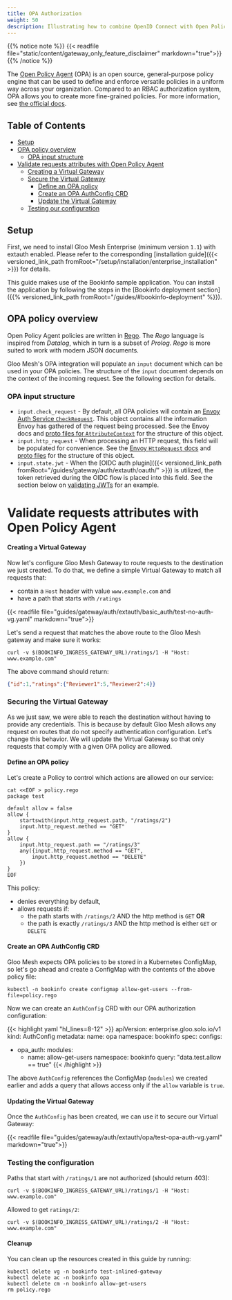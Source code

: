 ```yaml
---
title: OPA Authorization
weight: 50
description: Illustrating how to combine OpenID Connect with Open Policy Agent to achieve fine-grained policy with Gloo Mesh.
---
```


{{% notice note %}}
{{< readfile file="static/content/gateway_only_feature_disclaimer" markdown="true">}}
{{% /notice %}}

The [Open Policy Agent](https://www.openpolicyagent.org/) (OPA) is an open source, general-purpose policy engine that can be used to define and enforce versatile policies in a uniform way across your organization. Compared to an RBAC authorization system, OPA allows you to create more fine-grained policies. For more information, see [the official docs](https://www.openpolicyagent.org/docs/latest/comparison-to-other-systems/).

## Table of Contents
- [Setup](#setup)
- [OPA policy overview](#opa-policy-overview)
    - [OPA input structure](#opa-input-structure)
- [Validate requests attributes with Open Policy Agent](#validate-requests-attributes-with-open-policy-agent)
    - [Creating a Virtual Gateway](#creating-a-virtual-gateway)
    - [Secure the Virtual Gateway](#securing-the-virtual-gateway)
        - [Define an OPA policy](#define-an-opa-policy)
        - [Create an OPA AuthConfig CRD](#create-an-opa-authconfig-crd)
        - [Update the Virtual Gateway](#updating-the-virtual-gateway)
    - [Testing our configuration](#testing-the-configuration)

## Setup
First, we need to install Gloo Mesh Enterprise (minimum version `1.1`) with extauth enabled. Please refer to the corresponding
[installation guide]({{< versioned_link_path fromRoot="/setup/installation/enterprise_installation" >}}) for details.

This guide makes use of the Bookinfo sample application. You can install the application by following the steps in the [Bookinfo deployment section]({{% versioned_link_path fromRoot="/guides/#bookinfo-deployment" %}}).


## OPA policy overview
Open Policy Agent policies are written in [Rego](https://www.openpolicyagent.org/docs/latest/how-do-i-write-policies/). The _Rego_ language is inspired from _Datalog_, which in turn is a subset of _Prolog_. _Rego_ is more suited to work with modern JSON documents.

Gloo Mesh's OPA integration will populate an `input` document which can be used in your OPA policies. The structure of the `input` document depends on the context of the incoming request. See the following section for details.

### OPA input structure
- `input.check_request` - By default, all OPA policies will contain an [Envoy Auth Service `CheckRequest`](https://www.envoyproxy.io/docs/envoy/latest/api-v2/service/auth/v2/external_auth.proto#service-auth-v2-checkrequest). This object contains all the information Envoy has gathered of the request being processed. See the Envoy docs and [proto files for `AttributeContext`](https://github.com/envoyproxy/envoy/blob/b3949eaf2080809b8a3a6cf720eba2cfdf864472/api/envoy/service/auth/v2/attribute_context.proto#L39) for the structure of this object.
- `input.http_request` - When processing an HTTP request, this field will be populated for convenience. See the [Envoy `HttpRequest` docs](https://www.envoyproxy.io/docs/envoy/latest/api-v2/service/auth/v2/attribute_context.proto#service-auth-v2-attributecontext-httprequest) and [proto files](https://github.com/envoyproxy/envoy/blob/b3949eaf2080809b8a3a6cf720eba2cfdf864472/api/envoy/service/auth/v2/attribute_context.proto#L90) for the structure of this object.
- `input.state.jwt` - When the [OIDC auth plugin]({{< versioned_link_path fromRoot="/guides/gateway/auth/extauth/oauth/" >}}) is utilized, the token retrieved during the OIDC flow is placed into this field. See the section below on [validating JWTs](#validate-jwts-with-open-policy-agent) for an example.

# Validate requests attributes with Open Policy Agent

#### Creating a Virtual Gateway
Now let's configure Gloo Mesh Gateway to route requests to the destination we just created. To do that, we define a simple Virtual
Gateway to match all requests that:

- contain a `Host` header with value `www.example.com` and
- have a path that starts with `/ratings`

{{< readfile file="guides/gateway/auth/extauth/basic_auth/test-no-auth-vg.yaml" markdown="true">}}

Let's send a request that matches the above route to the Gloo Mesh gateway and make sure it works:

```shell
curl -v $(BOOKINFO_INGRESS_GATEWAY_URL)/ratings/1 -H "Host: www.example.com"
```

The above command should return:

```json
{"id":1,"ratings":{"Reviewer1":5,"Reviewer2":4}}
```

### Securing the Virtual Gateway

As we just saw, we were able to reach the destination without having to provide any credentials. This is because by default Gloo Mesh allows any request on routes that do not specify authentication configuration. Let's change this behavior. We will update the Virtual Gateway so that only requests that comply with a given OPA policy are allowed.

#### Define an OPA policy 

Let's create a Policy to control which actions are allowed on our service:

```shell
cat <<EOF > policy.rego
package test

default allow = false
allow {
    startswith(input.http_request.path, "/ratings/2")
    input.http_request.method == "GET"
}
allow {
    input.http_request.path == "/ratings/3"
    any({input.http_request.method == "GET",
        input.http_request.method == "DELETE"
    })
}
EOF
```

This policy:

- denies everything by default,
- allows requests if:
  - the path starts with `/ratings/2` AND the http method is `GET` **OR**
  - the path is exactly `/ratings/3` AND the http method is either `GET` or `DELETE`

#### Create an OPA AuthConfig CRD
Gloo Mesh expects OPA policies to be stored in a Kubernetes ConfigMap, so let's go ahead and create a ConfigMap with the contents of the above policy file:

```
kubectl -n bookinfo create configmap allow-get-users --from-file=policy.rego
```

Now we can create an `AuthConfig` CRD with our OPA authorization configuration:

{{< highlight yaml "hl_lines=8-12" >}}
apiVersion: enterprise.gloo.solo.io/v1
kind: AuthConfig
metadata:
  name: opa
  namespace: bookinfo
spec:
  configs:
  - opa_auth:
      modules:
      - name: allow-get-users
        namespace: bookinfo
      query: "data.test.allow == true"
{{< /highlight >}}

The above `AuthConfig` references the ConfigMap  (`modules`) we created earlier and adds a query that allows access only if the `allow` variable is `true`. 

#### Updating the Virtual Gateway
Once the `AuthConfig` has been created, we can use it to secure our Virtual Gateway:

{{< readfile file="guides/gateway/auth/extauth/opa/test-opa-auth-vg.yaml" markdown="true">}}

### Testing the configuration
Paths that start with `/ratings/1` are not authorized (should return 403):
```
curl -v $(BOOKINFO_INGRESS_GATEWAY_URL)/ratings/1 -H "Host: www.example.com"
```

Allowed to get `ratings/2`:
```
curl -v $(BOOKINFO_INGRESS_GATEWAY_URL)/ratings/2 -H "Host: www.example.com"
```

#### Cleanup
You can clean up the resources created in this guide by running:

```
kubectl delete vg -n bookinfo test-inlined-gateway
kubectl delete ac -n bookinfo opa
kubectl delete cm -n bookinfo allow-get-users
rm policy.rego
```
